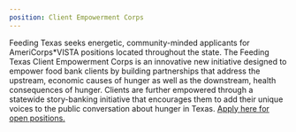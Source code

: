 ```yaml
---
position: Client Empowerment Corps
---
```


Feeding Texas seeks energetic, community-minded applicants for AmeriCorps*VISTA positions located throughout the state. The Feeding Texas Client Empowerment Corps is an innovative new initiative designed to empower food bank clients by building partnerships that address the upstream, economic causes of hunger as well as the downstream, health consequences of hunger. Clients are further empowered through a statewide story-banking initiative that encourages them to add their unique voices to the public conversation about hunger in Texas. [Apply here for open positions.](http://j.mp/TFBN-VISTA) 

